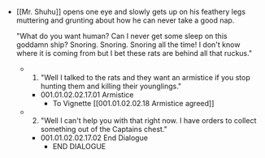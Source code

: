 - [[Mr. Shuhu]] opens one eye and slowly gets up on his feathery legs muttering and grunting about how he can never take a good nap. 
  
  "What do you want human? Can I never get some sleep on this goddamn ship? Snoring. Snoring. Snoring all the time! I don't know where it is coming from but I bet these rats are behind all that ruckus."
	- 1. "Well I talked to the rats and they want an armistice if you stop hunting them and killing their younglings."
		- 001.01.02.02.17.01 Armistice
			- To Vignette [[001.01.02.02.18 Armistice agreed]]
	- 2. "Well I can't help you with that right now. I have orders to collect something out of the Captains chest."
		- 001.01.02.02.17.02 End Dialogue
			- END DIALOGUE